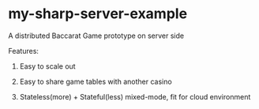 # my-sharp-server-example
A distributed Baccarat Game prototype on server side

Features:

1. Easy to scale out

2. Easy to share game tables with another casino

3. Stateless(more) + Stateful(less) mixed-mode, fit for cloud environment
